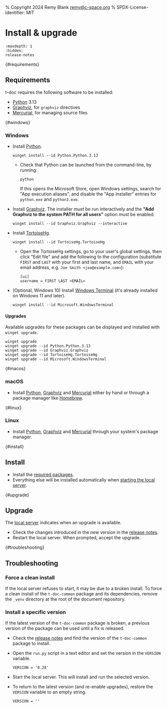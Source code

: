 % Copyright 2024 Remy Blank <remy@c-space.org>
% SPDX-License-Identifier: MIT

# Install & upgrade

```{toctree}
:maxdepth: 1
:hidden:
release-notes
```

{#requirements}
## Requirements

t-doc requires the following software to be installed:

- [Python](https://www.python.org/) 3.13
- [Graphviz](https://graphviz.org/), for `graphviz` directives
- [Mercurial](https://www.mercurial-scm.org/), for managing source files

{#windows}
### Windows

- Install [Python](https://www.python.org/).

  ```{code-block} shell-session
  winget install --id Python.Python.3.13
  ```

  - Check that Python can be launched from the command-line, by running:

    ```{code-block} shell-session
    python
    ```

    If this opens the Microsoft Store, open Windows settings, search for "App
    execution aliases", and disable the "App Installer" entries for `python.exe`
    and `python3.exe`.

- Install [Graphviz](https://graphviz.org/). The installer must be run
  interactively and the **"Add Graphviz to the system PATH for all users"**
  option must be enabled.

  ```{code-block} shell-session
  winget install --id Graphviz.Graphviz --interactive
  ```

- Install [TortoiseHg](https://tortoisehg.bitbucket.io/).

  ```{code-block} shell-session
  winget install --id TortoiseHg.TortoiseHg
  ```

  - Open the TortoiseHg settings, go to your user's global settings, then click
    "Edit file" and add the following to the configuration (substitute `FIRST`
    and `LAST` with your first and last name, and `EMAIL` with your email
    address, e.g. `Joe Smith <joe@example.com>`):

    ```{code-block} ini
    [ui]
    username = FIRST LAST <EMAIL>
    ```

- (Optional, Windows 10) Install
  [Windows Terminal](https://github.com/microsoft/terminal) (it's already
  installed on Windows 11 and later).

  ```{code-block} shell-session
  winget install --id Microsoft.WindowsTerminal
  ```

#### Upgrades

Available upgrades for these packages can be displayed and installed with
`winget upgrade`.

```{code-block} shell-session
winget upgrade
winget upgrade --id Python.Python.3.13
winget upgrade --id Graphviz.Graphviz
winget upgrade --id TortoiseHg.TortoiseHg
winget upgrade --id Microsoft.WindowsTerminal
```

{#macos}
### macOS

- Install [Python](https://www.python.org/), [Graphviz](https://graphviz.org/)
  and [Mercurial](https://www.mercurial-scm.org/) either by hand or through a
  package manager like [Homebrew](https://brew.sh/).

{#linux}
### Linux

- Install [Python](https://www.python.org/), [Graphviz](https://graphviz.org/)
  and [Mercurial](https://www.mercurial-scm.org/) through your system's package
  manager.

{#install}
## Install

- Install the [required packages](#requirements).
- Everything else will be installed automatically when
  [starting the local server](edit.md#edit-documents).

{#upgrade}
## Upgrade

The [local server](edit.md#edit-documents) indicates when an upgrade is
available.

- Check the changes introduced in the new version in the
  [release notes](release-notes.md).
- Restart the local server. When prompted, accept the upgrade.

{#troubleshooting}
## Troubleshooting

### Force a clean install

If the local server refuses to start, it may be due to a broken install. To
force a clean install of the `t-doc-common` package and its dependencies, remove
the `_venv` directory at the root of the document repository.

### Install a specific version

If the latest version of the `t-doc-common` package is broken, a previous
version of the package can be used until a fix is released.

- Check the [release notes](release-notes.md) and find the version of the
  `t-doc-common` package to install.

- Open the `run.py` script in a text editor and set the version in the `VERSION`
  variable.

  ```{code-block} python
  VERSION = '0.28'
  ```

- Start the local server. This will install and run the selected version.

- To return to the latest version (and re-enable upgrades), restore the
  `VERSION` variable to an empty string.

  ```{code-block} python
  VERSION = ''
  ```
